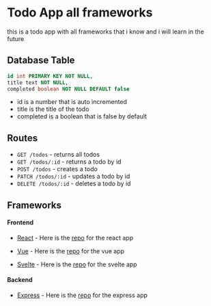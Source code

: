 # Todo App all frameworks 
this is a todo app with all frameworks that i know and i will learn in the future


## Database Table
```sql
id int PRIMARY KEY NOT NULL,
title text NOT NULL,
completed boolean NOT NULL DEFAULT false
```
- id is a number that is auto incremented
- title is the title of the todo
- completed is a boolean that is false by default


## Routes
- `GET /todos` - returns all todos
- `GET /todos/:id` - returns a todo by id
- `POST /todos` - creates a todo
- `PATCH /todos/:id` - updates a todo by id
- `DELETE /todos/:id` - deletes a todo by id


## Frameworks

#### Frontend 
- [React](https://react.dev/) - Here is the [repo](https://github.com/NOTMEAN11/todo-all-framework/tree/master/frontend/react-todo) for the react app
<!-- - [Next](https://nextjs.org/)
  - Here is the [repo]() for the pages route 
  - Here is the [repo]() for the app route -->
- [Vue](https://vuejs.org/) - Here is the [repo](https://github.com/NOTMEAN11/todo-all-framework/tree/master/frontend/vue-todo) for the vue app
<!-- - [Nuxt](https://nuxtjs.org/) - Here is the [repo]() for the nuxt app -->
- [Svelte](https://svelte.dev/) - Here is the [repo](https://github.com/NOTMEAN11/todo-all-framework/tree/master/frontend/svelte-todo) for the svelte app
<!-- - [SvelteKit](https://kit.svelte.dev/) - Here is the [repo]() for the sveltekit app -->

#### Backend 
- [Express](https://expressjs.com/) - Here is the [repo](https://github.com/NOTMEAN11/todo-all-framework/tree/master/backend/express-todo) for the express app
<!-- - [Fastify](https://www.fastify.io/) - Here is the [repo]() for the fastify app
- [Nest](https://nestjs.com/) - Here is the [repo]() for the nest app
- [Gin](https://gin-gonic.com/) - Here is the [repo]() for the gin app
- [Fiber](https://gofiber.io/) - Here is the [repo]() for the fiber app
- [Echo](https://echo.labstack.com/) - Here is the [repo]() for the echo app
- [Axum](https://docs.rs/axum/latest/axum/) - Here is the [repo]() for the axum app -->

<!-- #### Fullstack 
- [Next](https://nextjs.org/)
  - Here is the [repo]() for the pages route 
  - Here is the [repo]() for the app route
- [Nuxt](https://nuxtjs.org/) - Here is the [repo]() for the nuxt app
- [SvelteKit](https://kit.svelte.dev/) - Here is the [repo]() for the sveltekit app
- [Django](https://www.djangoproject.com/) - Here is the [repo]() for the django app -->
